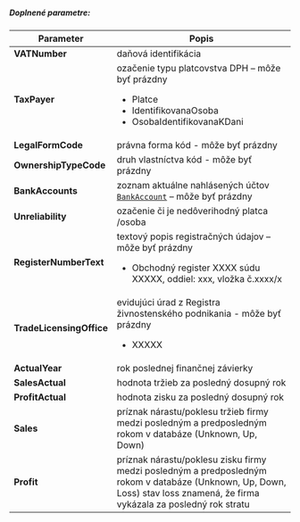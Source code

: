 ##### Doplnené parametre:
| Parameter | Popis |
| ----------- | ----------- |
| **VATNumber** | daňová identifikácia |
| **TaxPayer** | ozačenie typu platcovstva DPH – môže byť prázdny <ul><li>Platce</li><li>IdentifikovanaOsoba</li><li>OsobaIdentifikovanaKDani</li></ul> |
| **LegalFormCode** | právna forma kód - môže byť prázdny |
| **OwnershipTypeCode** | druh vlastníctva kód - môže byť prázdny |
| **BankAccounts** | zoznam aktuálne nahlásených účtov [`BankAccount`](#BankAccount) – môže byť prázdny |
| **Unreliability** | ozačenie či je nedôverihodný platca /osoba|
| **RegisterNumberText** | textový popis registračných údajov – môže byť prázdny <ul><li>Obchodný register XXXX súdu XXXXX, oddiel: xxx, vložka č.xxxx/x</li></ul>|
| **TradeLicensingOffice** | evidujúci úrad z Registra živnostenského podnikania - môže byť prázdny <ul><li>XXXXX</li></ul>|
| **ActualYear**| rok poslednej finančnej závierky |
| **SalesActual**| hodnota tržieb za posledný dosupný rok |
| **ProfitActual**| hodnota zisku za posledný dosupný rok|
| **Sales**| príznak nárastu/poklesu tržieb firmy medzi posledným a predposledným rokom v databáze (Unknown, Up, Down) |
| **Profit**| príznak nárastu/poklesu zisku firmy medzi posledným a predposledným rokom v databáze (Unknown, Up, Down, Loss) stav loss znamená, že firma vykázala za posledný rok stratu |